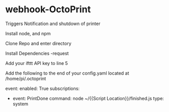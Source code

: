 # webhook-OctoPrint
Triggers Notification and shutdown of printer

Install node, and npm

Clone Repo and enter directory

Install Dependencies
  -request
  
Add your ifttt API key to line 5


Add the following to the end of your config.yaml located at /home/pi/.octoprint

event:
 enabled: True
 subscriptions:
  - event: PrintDone
    command: node ~/{{Script Location}}/finished.js
    type: system

